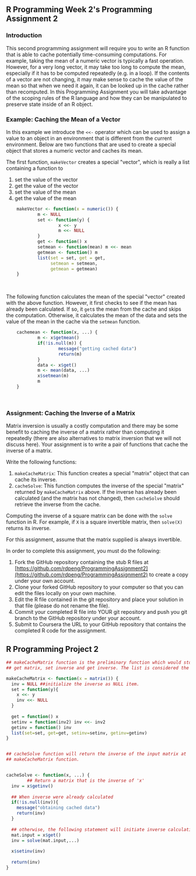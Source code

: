 ## R Programming Week 2's Programming Assignment 2

### Introduction

This second programming assignment will require you to write an R function that is able to cache potentially time-consuming computations. For example, taking the mean of a numeric vector is typically a fast operation. However, for a very long vector, it may take too long to compute the mean, especially if it has to be computed repeatedly (e.g. in a loop). If the contents of a vector are not changing, it may make sense to cache the value of the mean so that when we need it again, it can be looked up in the cache rather than recomputed. In this Programming Assignment you will take advantage of the scoping rules of the R language and how they can be manipulated to preserve state inside of an R object. </br>

### Example: Caching the Mean of a Vector

In this example we introduce the `<<-` operator which can be used to assign a value to an object in an environment that is different from the current environment. Below are two functions that are used to create a special object that stores a numeric vector and caches its mean.</br>

The first function, `makeVector` creates a special "vector", which is really a list containing a function to </br>

1.  set the value of the vector </br>
2.  get the value of the vector </br>
3.  set the value of the mean </br>
4.  get the value of the mean </br>

```R
    makeVector <- function(x = numeric()) {
            m <- NULL
            set <- function(y) {
                    x <<- y
                    m <<- NULL
            }
            get <- function() x
            setmean <- function(mean) m <<- mean
            getmean <- function() m
            list(set = set, get = get,
                 setmean = setmean,
                 getmean = getmean)
    }
```
</br>

The following function calculates the mean of the special "vector" created with the above function. However, it first checks to see if the mean has already been calculated. If so, it `get`s the mean from the cache and skips the computation. Otherwise, it calculates the mean of the data and sets the value of the mean in the cache via the `setmean` function. </br>

```R
    cachemean <- function(x, ...) {
            m <- x$getmean()
            if(!is.null(m)) {
                    message("getting cached data")
                    return(m)
            }
            data <- x$get()
            m <- mean(data, ...)
            x$setmean(m)
            m
    }
```
</br>

### Assignment: Caching the Inverse of a Matrix

Matrix inversion is usually a costly computation and there may be some benefit to caching the inverse of a matrix rather than computing it repeatedly (there are also alternatives to matrix inversion that we will not discuss here). Your assignment is to write a pair of functions that cache the inverse of a matrix.</br>

Write the following functions: </br>

1.  `makeCacheMatrix`: This function creates a special "matrix" object that can cache its inverse.</br>
2.  `cacheSolve`: This function computes the inverse of the special "matrix" returned by `makeCacheMatrix` above. If the inverse has already been calculated (and the matrix has not changed), then `cacheSolve` should retrieve the inverse from the cache. </br>

Computing the inverse of a square matrix can be done with the `solve` function in R. For example, if `X` is a square invertible matrix, then `solve(X)` returns its inverse. </br>

For this assignment, assume that the matrix supplied is always invertible. </br>

In order to complete this assignment, you must do the following: </br>

1.  Fork the GitHub repository containing the stub R files at [https://github.com/rdpeng/ProgrammingAssignment2](https://github.com/rdpeng/ProgrammingAssignment2)
    to create a copy under your own account. </br>
2.  Clone your forked GitHub repository to your computer so that you can edit the files locally on your own machine. </br>
3.  Edit the R file contained in the git repository and place your solution in that file (please do not rename the file). </br>
4.  Commit your completed R file into YOUR git repository and push you git branch to the GitHub repository under your account. </br>
5.  Submit to Coursera the URL to your GitHub repository that contains the completed R code for the assignment. </br>

## R Programming Project 2

```R
## makeCacheMatrix function is the preliminary function which would store matrix input and return the list input consists of set matrix,
## get matrix, set inverse and get inverse. The list is considered the input to perform the cacheSolve function.

makeCacheMatrix <- function(x = matrix()) {
  inv = NULL ##initialize the inverse as NULL item.
  set = function(y){
    x <<- y
    inv <<- NULL
  }
  
  get = function() x
  setinv = function(inv2) inv <<- inv2
  getinv = function() inv
  list(set=set, get=get, setinv=setinv, getinv=getinv)
}


## cacheSolve function will return the inverse of the input matrix at 
## makeCacheMatrix function.


cacheSolve <- function(x, ...) {
        ## Return a matrix that is the inverse of 'x'
  inv = x$getinv()
  
  ## When inverse were already calculated
  if(!is.null(inv)){
    message("obtaining cached data")
    return(inv)
  }
  
  ## otherwise, the following statement will initiate inverse calculation to return the inverse.
  mat.input = x$get()
  inv = solve(mat.input,...)
  
  x$setinv(inv)
  
  return(inv)
}
```
